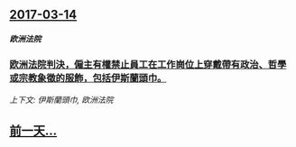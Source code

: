 ## [2017-03-14](/zh/news/2017/03/14/index.md)

##### 欧洲法院
### [欧洲法院判決，僱主有權禁止員工在工作崗位上穿戴帶有政治、哲學或宗教象徵的服飾，包括伊斯蘭頭巾。 ](/zh/news/2017/03/14/欧洲法院判決-僱主有權禁止員工在工作崗位上穿戴帶有政治-哲學或宗教象徵的服飾-包括伊斯蘭頭巾.md)
_上下文: 伊斯蘭頭巾, 欧洲法院_

## [前一天...](/zh/news/2017/03/13/index.md)


